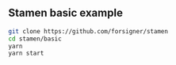 ## Stamen basic example

```bash
git clone https://github.com/forsigner/stamen
cd stamen/basic
yarn
yarn start
```